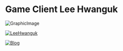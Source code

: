 # Game Client Lee Hwanguk
![GraphicImage](https://github.com/dlghksrnr/Lee-Hwanguk-GameClient-Portfolio/assets/124248051/78bfa49e-fdaa-44d1-8ca9-11d6c8234d19)

[![LeeHwanguk](https://img.shields.io/badge/LeeHwanguk-Green)](https://github.com/LeeHwanguk)

<a href="https://dlghksrnr.tistory.com/" target="_blank">
  <img src="https://img.shields.io/badge/Blog-Green" alt="Blog">
</a>






